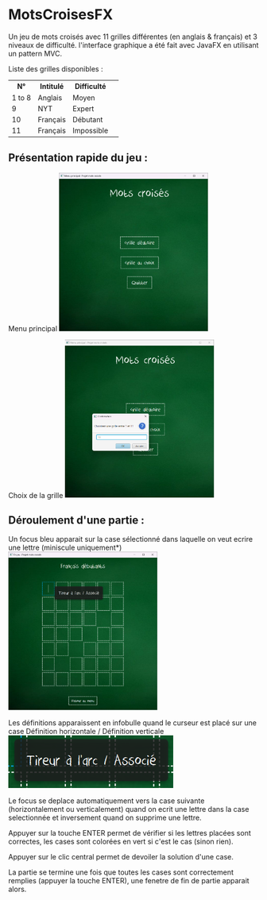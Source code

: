 # MotsCroisesFX
Un jeu de mots croisés avec 11 grilles différentes (en anglais & français) et 3 niveaux de difficulté. 
l'interface graphique a été fait avec JavaFX en utilisant un pattern MVC.

Liste des grilles disponibles :
<table>
  <tr>
    <th>N°</th>
    <th>Intitulé</th>
    <th>Difficulté</th>
  </tr>
  <tr>
    <td>1 to 8</td>
    <td>Anglais</td>
    <td>Moyen<td>
  </tr>
  <tr>
    <td>9</td>
    <td>NYT</td>
    <td>Expert<td>
  </tr>
  <tr>
    <td>10</td>
    <td>Français</td>
    <td>Débutant<td>
  </tr>
  <tr>
    <td>11</td>
    <td>Français</td>
    <td>Impossible<td>
  </tr>
</table>

<h2> Présentation rapide du jeu : </h2>
<p> 
  Menu principal
  <img src="screenshots/main_menu.png" alt="Capture d'écran du menu principal" width="300">
</p>  
<p> 
  Choix de la grille
  <img src="screenshots/grid_choice.png" alt="Capture d'écran choix de la grille de jeu" width="300">
</p> 

<h2> Déroulement d'une partie : </h2> 
<p>
  Un focus bleu apparait sur la case sélectionné dans laquelle on veut ecrire une lettre (miniscule uniquement*) 
  <img src="screenshots/def.png" alt="Capture d'écran de la grille" width="300">
</p>
<p> 
  Les définitions apparaissent en infobulle quand le curseur est placé sur une case Définition horizontale / Définition verticale 
  <img src="screenshots/def_2.png" alt="Définition" width="auto"> 
</p>
<p> 
  Le focus se deplace automatiquement vers la case suivante (horizontalement ou verticalement) quand on ecrit une lettre dans la case selectionnée
  et inversement quand on supprime une lettre.
</p>
<p> 
  Appuyer sur la touche ENTER permet de vérifier si les lettres placées sont correctes, les cases sont colorées en vert si c'est le cas (sinon rien).
</p>

<p> 
  Appuyer sur le clic central permet de devoiler la solution d'une case.
</p>

<p>
  La partie se termine une fois que toutes les cases sont correctement remplies (appuyer la touche ENTER), une fenetre de fin de partie apparait alors.
</p>








